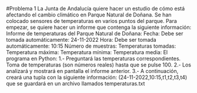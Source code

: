 #Problema 1
La Junta de Andalucía quiere hacer un estudio de cómo está afectando el cambio climático en Parque Natural de Doñana. 
Se han colocado sensores de temperaturas en varios puntos del parque.
Para empezar, se quiere hacer un informe que contenga la siguiente información:
Informe de temperaturas del Parque Natural de Doñana:
Fecha: Debe ser tomada automáticamente: 24-11-2022
Hora: Debe ser tomada automáticamente: 10:15
Número de muestras:
Temperaturas tomadas:
Temperatura máxima:
Temperatura mínima:
Temperatura media:
El programa en Python:
1.- Preguntará las temperaturas correspondientes.
Toma de temperaturas (son números reales) hasta que se pulse 100.
2.- Los analizará y mostrará en pantalla el informe anterior.
3.- A continuación, creará una tupla con la siguiente información:
(24-11-2022,10:15,t1,t2,t3,t4) que se guardará en un archivo llamados temperaturas.txt

